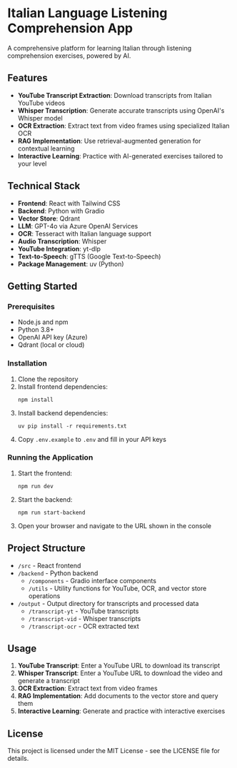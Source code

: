 # Italian Language Listening Comprehension App

A comprehensive platform for learning Italian through listening comprehension exercises, powered by AI.

## Features

- **YouTube Transcript Extraction**: Download transcripts from Italian YouTube videos
- **Whisper Transcription**: Generate accurate transcripts using OpenAI's Whisper model
- **OCR Extraction**: Extract text from video frames using specialized Italian OCR
- **RAG Implementation**: Use retrieval-augmented generation for contextual learning
- **Interactive Learning**: Practice with AI-generated exercises tailored to your level

## Technical Stack

- **Frontend**: React with Tailwind CSS
- **Backend**: Python with Gradio
- **Vector Store**: Qdrant
- **LLM**: GPT-4o via Azure OpenAI Services
- **OCR**: Tesseract with Italian language support
- **Audio Transcription**: Whisper
- **YouTube Integration**: yt-dlp
- **Text-to-Speech**: gTTS (Google Text-to-Speech)
- **Package Management**: uv (Python)

## Getting Started

### Prerequisites

- Node.js and npm
- Python 3.8+
- OpenAI API key (Azure)
- Qdrant (local or cloud)

### Installation

1. Clone the repository
2. Install frontend dependencies:
   ```
   npm install
   ```
3. Install backend dependencies:
   ```
   uv pip install -r requirements.txt
   ```
4. Copy `.env.example` to `.env` and fill in your API keys

### Running the Application

1. Start the frontend:
   ```
   npm run dev
   ```
2. Start the backend:
   ```
   npm run start-backend
   ```
3. Open your browser and navigate to the URL shown in the console

## Project Structure

- `/src` - React frontend
- `/backend` - Python backend
  - `/components` - Gradio interface components
  - `/utils` - Utility functions for YouTube, OCR, and vector store operations
- `/output` - Output directory for transcripts and processed data
  - `/transcript-yt` - YouTube transcripts
  - `/transcript-vid` - Whisper transcripts
  - `/transcript-ocr` - OCR extracted text

## Usage

1. **YouTube Transcript**: Enter a YouTube URL to download its transcript
2. **Whisper Transcript**: Enter a YouTube URL to download the video and generate a transcript
3. **OCR Extraction**: Extract text from video frames
4. **RAG Implementation**: Add documents to the vector store and query them
5. **Interactive Learning**: Generate and practice with interactive exercises

## License

This project is licensed under the MIT License - see the LICENSE file for details.